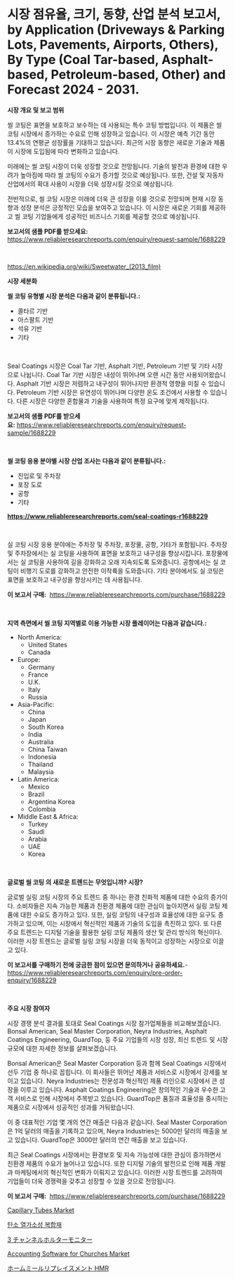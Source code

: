 <p><h1>시장 점유율, 크기, 동향, 산업 분석 보고서, by Application (Driveways & Parking Lots, Pavements, Airports, Others), By Type (Coal Tar-based, Asphalt-based, Petroleum-based, Other) and Forecast 2024 - 2031.</h1></p><p><strong>시장 개요 및 보고 범위</strong></p>
<p><p>씰 코팅은 표면을 보호하고 보수하는 데 사용되는 특수 코팅 방법입니다. 이 제품은 씰 코팅 시장에서 증가하는 수요로 인해 성장하고 있습니다. 이 시장은 예측 기간 동안 13.4%의 연평균 성장률을 기대하고 있습니다. 최근의 시장 동향은 새로운 기술과 제품이 시장에 도입됨에 따라 변화하고 있습니다.</p><p>미래에는 씰 코팅 시장이 더욱 성장할 것으로 전망됩니다. 기술의 발전과 환경에 대한 우려가 높아짐에 따라 씰 코팅의 수요가 증가할 것으로 예상됩니다. 또한, 건설 및 자동차 산업에서의 확대 사용이 시장을 더욱 성장시킬 것으로 예상됩니다.</p><p>전반적으로, 씰 코팅 시장은 미래에 더욱 큰 성장을 이룰 것으로 전망되며 현재 시장 동향과 성장 분석은 긍정적인 모습을 보여주고 있습니다. 이 시장은 새로운 기회를 제공하고 씰 코팅 기업들에게 성공적인 비즈니스 기회를 제공할 것으로 예상됩니다.</p></p>
<p><strong>보고서의 샘플 PDF를 받으세요:</strong> <a href="https://www.reliableresearchreports.com/enquiry/request-sample/1688229">https://www.reliableresearchreports.com/enquiry/request-sample/1688229</a></p>
<p>&nbsp;</p>
<p><a href="https://en.wikipedia.org/wiki/Sweetwater_(2013_film)">https://en.wikipedia.org/wiki/Sweetwater_(2013_film)</a></p>
<p><strong>시장 세분화</strong></p>
<p><strong>씰 코팅 유형별 시장 분석은 다음과 같이 분류됩니다.:</strong></p>
<p><ul><li>콜타르 기반</li><li>아스팔트 기반</li><li>석유 기반</li><li>기타</li></ul></p>
<p>&nbsp;</p>
<p><p>Seal Coatings 시장은 Coal Tar 기반, Asphalt 기반, Petroleum 기반 및 기타 시장으로 나뉩니다. Coal Tar 기반 시장은 내성이 뛰어나며 오랜 시간 동안 사용되어왔습니다. Asphalt 기반 시장은 저렴하고 내구성이 뛰어나지만 환경적 영향을 미칠 수 있습니다. Petroleum 기반 시장은 유연성이 뛰어나며 다양한 온도 조건에서 사용할 수 있습니다. 다른 시장은 다양한 혼합물과 기술을 사용하여 특정 요구에 맞게 제작됩니다.</p></p>
<p><strong>보고서의 샘플 PDF를 받으세요:</strong>&nbsp;<a href="https://www.reliableresearchreports.com/enquiry/request-sample/1688229">https://www.reliableresearchreports.com/enquiry/request-sample/1688229</a></p>
<p>&nbsp;</p>
<p><strong> 씰 코팅 응용 분야별 시장 산업 조사는 다음과 같이 분류됩니다.:</strong></p>
<p><ul><li>진입로 및 주차장</li><li>포장 도로</li><li>공항</li><li>기타</li></ul></p>
<p><strong><a href="https://www.reliableresearchreports.com/seal-coatings-r1688229">https://www.reliableresearchreports.com/seal-coatings-r1688229</a></strong></p>
<p>&nbsp;</p>
<p><p>실 코팅 시장 응용 분야에는 주차장 및 주차장, 포장물, 공항, 기타가 포함됩니다. 주차장 및 주차장에서는 실 코팅을 사용하여 표면을 보호하고 내구성을 향상시킵니다. 포장물에서는 실 코팅을 사용하여 길을 강화하고 오래 지속되도록 도와줍니다. 공항에서는 실 코팅이 비행기 도로를 강화하고 안전한 이착륙을 도와줍니다. 기타 분야에서도 실 코팅은 표면을 보호하고 내구성을 향상시키는 데 사용됩니다.</p></p>
<p><strong>이 보고서 구매:</strong>&nbsp; <a href="https://www.reliableresearchreports.com/purchase/1688229">https://www.reliableresearchreports.com/purchase/1688229</a></p>
<p>&nbsp;</p>
<p><strong>지역 측면에서 씰 코팅 지역별로 이용 가능한 시장 플레이어는 다음과 같습니다.:</strong></p>
<p><ul>
    <li>
        North America:
        <ul>
            <li>United States</li>
            <li>Canada</li>
        </ul>
    </li>
    <li>
        Europe:
        <ul>
            <li>Germany</li>
            <li>France</li>
            <li>U.K.</li>
            <li>Italy</li>
            <li>Russia</li>
        </ul>
    </li>
    <li>
        Asia-Pacific:
        <ul>
            <li>China</li>
            <li>Japan</li>
            <li>South Korea</li>
            <li>India</li>
            <li>Australia</li>
            <li>China Taiwan</li>
            <li>Indonesia</li>
            <li>Thailand</li>
            <li>Malaysia</li>
        </ul>
    </li>
    <li>
        Latin America:
        <ul>
            <li>Mexico</li>
            <li>Brazil</li>
            <li>Argentina Korea</li>
            <li>Colombia</li>
        </ul>
    </li>
    <li>
        Middle East & Africa:
        <ul>
            <li>Turkey</li>
            <li>Saudi</li>
            <li>Arabia</li>
            <li>UAE</li>
            <li>Korea</li>
        </ul>
    </li>
    </ul></p>
<p>&nbsp;</p>
<p><strong>글로벌 씰 코팅 의 새로운 트렌드는 무엇입니까? 시장?</strong></p>
<p><p>글로벌 실링 코팅 시장의 주요 트렌드 중 하나는 환경 친화적 제품에 대한 수요의 증가이다. 소비자들은 지속 가능한 제품과 친환경 제품에 대한 관심이 높아지면서 실링 코팅 제품에 대한 수요도 증가하고 있다. 또한, 실링 코팅의 내구성과 효율성에 대한 요구도 증가하고 있으며, 이는 시장에서 혁신적인 제품과 기술의 도입을 촉진하고 있다. 또 다른 주요 트렌드는 디지털 기술을 활용한 실링 코팅 제품의 생산 및 관리 방식의 혁신이다. 이러한 시장 트렌드는 글로벌 실링 코팅 시장을 더욱 동적이고 성장하는 시장으로 이끌고 있다.</p></p>
<p><strong>이 보고서를 구매하기 전에 궁금한 점이 있으면 문의하거나 공유하세요.</strong>- <a href="https://www.reliableresearchreports.com/enquiry/pre-order-enquiry/1688229">https://www.reliableresearchreports.com/enquiry/pre-order-enquiry/1688229</a></p>
<p>&nbsp;</p>
<p><strong>주요 시장 참여자</strong></p>
<p><p>시장 경쟁 분석 결과를 토대로 Seal Coatings 시장 참가업체들을 비교해보겠습니다. Bonsal American, Seal Master Corporation, Neyra Industries, Asphalt Coatings Engineering, GuardTop, 등 주요 기업들의 시장 성장, 최신 트렌드 및 시장 규모에 대한 자세한 정보를 살펴보겠습니다.</p><p>Bonsal American은 Seal Master Corporation 등과 함께 Seal Coatings 시장에서 선두 기업 중 하나로 꼽힙니다. 이 회사들은 뛰어난 제품과 서비스로 시장에서 강세를 보이고 있습니다. Neyra Industries는 전문성과 혁신적인 제품 라인으로 시장에서 큰 성장을 이루고 있습니다. Asphalt Coatings Engineering은 창의적인 기술과 우수한 고객 서비스로 인해 시장에서 주목받고 있습니다. GuardTop은 품질과 효율성을 중시하는 제품으로 시장에서 성공적인 성과를 거둬왔습니다.</p><p>이 중 대표적인 기업 몇 개의 연간 매출은 다음과 같습니다. Seal Master Corporation은 1억 달러의 매출을 기록하고 있으며, Neyra Industries는 5000만 달러의 매출을 보고 있습니다. GuardTop은 3000만 달러의 연간 매출을 보고 있습니다.</p><p>최근 Seal Coatings 시장에서는 환경보호 및 지속 가능성에 대한 관심이 증가하면서 친환경 제품의 수요가 늘어나고 있습니다. 또한 디지털 기술의 발전으로 인해 제품 개발과 마케팅에서의 혁신적인 변화가 이뤄지고 있습니다. 이러한 시장 트렌드를 고려하여 기업들이 더욱 경쟁력을 갖추고 성장할 수 있을 것으로 전망됩니다.</p></p>
<p><strong>이 보고서 구매:</strong>&nbsp;&nbsp;<a href="https://www.reliableresearchreports.com/purchase/1688229">https://www.reliableresearchreports.com/purchase/1688229</a></p>
<p><p><a href="https://medium.com/@marcoshoppe2023/capillary-tubes-market-research-report-includes-analysis-on-market-size-share-and-growth-rate-at-aa0e6a185924">Capillary Tubes Market</a></p><p><a href="https://medium.com/@joshuapierce88/%EA%B8%80%EB%A1%9C%EB%B2%8C-%EC%B9%B4%EB%B3%B8-%EC%97%B4%EA%B0%80%EC%86%8C%EC%84%B1-%EB%B3%B5%ED%95%A9-%EC%86%8C%EC%9E%AC-%EC%8B%9C%EC%9E%A5-%EA%B7%9C%EB%AA%A8-%EB%B0%8F-%EC%A0%90%EC%9C%A0%EC%9C%A8-%EB%B6%84%EC%84%9D-%EC%A0%9C%ED%92%88-%EC%9C%A0%ED%98%95%EB%B3%84-%EC%9D%91%EC%9A%A9%EB%B3%84-%EC%A7%80%EC%97%AD%EB%B3%84-%EC%A0%84%EB%A7%9D-2024-2031-74f0a2cf1d96">탄소 열가소성 복합재</a></p><p><a href="https://medium.com/@ridleydamion/3%E3%83%81%E3%83%A3%E3%83%B3%E3%83%8D%E3%83%AB%E3%81%AE%E3%83%9B%E3%83%AB%E3%82%BF%E3%83%BC%E3%83%A2%E3%83%8B%E3%82%BF%E3%83%BC%E5%B8%82%E5%A0%B4%E3%81%AE%E3%83%88%E3%83%AC%E3%83%B3%E3%83%89%E3%81%A8%E5%88%86%E6%9E%90-%E5%B0%86%E6%9D%A5%E3%81%AE%E6%88%90%E9%95%B7%E3%81%AE%E6%A9%9F%E4%BC%9A%E3%81%A8%E8%AA%B2%E9%A1%8C-2024%E5%B9%B4-2031%E5%B9%B4-a024e606ccc0">3 チャンネルホルターモニター</a></p><p><a href="https://medium.com/@karleeprice2004/insights-into-the-accounting-software-for-churches-market-market-players-market-size-3c41d59663dd">Accounting Software for Churches Market</a></p><p><a href="https://medium.com/@novastamm2023/2024%E5%B9%B4%E3%81%8B%E3%82%892031%E5%B9%B4%E3%81%BE%E3%81%A7%E3%81%AE%E5%AE%B6%E5%BA%AD%E7%94%A8%E9%A3%9F%E4%BA%8B%E4%BB%A3%E6%9B%BF%E5%B8%82%E5%A0%B4%E3%81%AE%E6%88%90%E9%95%B7%E5%B1%95%E6%9C%9B%E3%81%A7-%E5%B8%82%E5%A0%B4%E3%81%AE%E3%83%88%E3%83%AC%E3%83%B3%E3%83%89%E5%88%86%E6%9E%90-%E3%82%A2%E3%83%97%E3%83%AA%E3%82%B1%E3%83%BC%E3%82%B7%E3%83%A7%E3%83%B3-%E5%9C%B0%E5%9F%9F%E3%81%AE%E8%A6%8B%E9%80%9A%E3%81%97-%E5%8F%8E%E7%9B%8A%E3%81%AB%E3%82%88%E3%82%8B-%E5%B8%82%E5%A0%B4%E3%81%AF8-8-%E3%81%AE%E5%B9%B4%E9%96%93%E6%88%90%E9%95%B7%E7%8E%87%E3%81%A7%E6%8E%A8%E7%A7%BB%E3%81%97%E3%81%A6%E3%81%84%E3%81%BE%E3%81%99-edf086b01b6e">ホームミールリプレイスメント HMR</a></p></p>